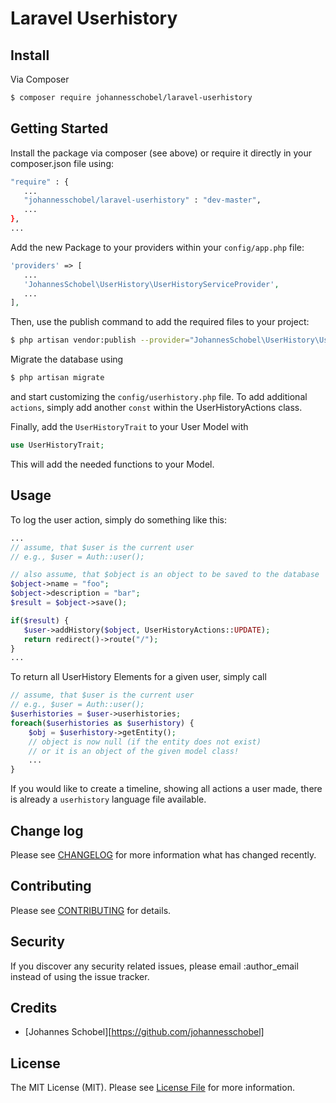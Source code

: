 # Laravel Userhistory

## Install

Via Composer

``` bash
$ composer require johannesschobel/laravel-userhistory
```

## Getting Started

Install the package via composer (see above) or require it directly in your composer.json file using:

``` bash
"require" : {
   ...
   "johannesschobel/laravel-userhistory" : "dev-master",
   ...
},
...
```

Add the new Package to your providers within your `config/app.php` file:

``` php
'providers' => [
   ...
   'JohannesSchobel\UserHistory\UserHistoryServiceProvider',
   ...
],
```

Then, use the publish command to add the required files to your project:

``` bash
$ php artisan vendor:publish --provider="JohannesSchobel\UserHistory\UserHistoryServiceProvider"
```

Migrate the database using

``` bash
$ php artisan migrate
``` 

and start customizing the `config/userhistory.php` file. To add additional `actions`, simply add another `const` within the UserHistoryActions class.

Finally, add the `UserHistoryTrait` to your User Model with

``` php
use UserHistoryTrait;
```

This will add the needed functions to your Model.

## Usage

To log the user action, simply do something like this:

``` php
...
// assume, that $user is the current user
// e.g., $user = Auth::user();

// also assume, that $object is an object to be saved to the database
$object->name = "foo";
$object->description = "bar";
$result = $object->save();

if($result) {
   $user->addHistory($object, UserHistoryActions::UPDATE);
   return redirect()->route("/");
}
...
```

To return all UserHistory Elements for a given user, simply call

``` php
// assume, that $user is the current user
// e.g., $user = Auth::user();
$userhistories = $user->userhistories;
foreach($userhistories as $userhistory) {
	$obj = $userhistory->getEntity();
	// object is now null (if the entity does not exist)
	// or it is an object of the given model class!
	...
}
```

If you would like to create a timeline, showing all actions a user made, there is already a `userhistory` language file available.

## Change log

Please see [CHANGELOG](CHANGELOG.md) for more information what has changed recently.

## Contributing

Please see [CONTRIBUTING](CONTRIBUTING.md) for details.

## Security

If you discover any security related issues, please email :author_email instead of using the issue tracker.

## Credits

- [Johannes Schobel][https://github.com/johannesschobel]

## License

The MIT License (MIT). Please see [License File](LICENSE.md) for more information.

[ico-version]: https://img.shields.io/packagist/v/league/:package_name.svg?style=flat-square
[ico-license]: https://img.shields.io/badge/license-MIT-brightgreen.svg?style=flat-square
[ico-travis]: https://img.shields.io/travis/thephpleague/:package_name/master.svg?style=flat-square
[ico-scrutinizer]: https://img.shields.io/scrutinizer/coverage/g/thephpleague/:package_name.svg?style=flat-square
[ico-code-quality]: https://img.shields.io/scrutinizer/g/thephpleague/:package_name.svg?style=flat-square
[ico-downloads]: https://img.shields.io/packagist/dt/league/:package_name.svg?style=flat-square

[link-packagist]: https://packagist.org/packages/league/:package_name
[link-travis]: https://travis-ci.org/thephpleague/:package_name
[link-scrutinizer]: https://scrutinizer-ci.com/g/thephpleague/:package_name/code-structure
[link-code-quality]: https://scrutinizer-ci.com/g/thephpleague/:package_name
[link-downloads]: https://packagist.org/packages/league/:package_name
[link-author]: https://github.com/:author_username
[link-contributors]: ../../contributors
